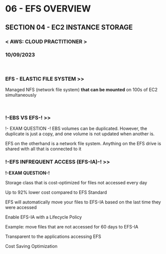 # 06 - EFS OVERVIEW
## SECTION 04 - EC2 INSTANCE STORAGE<br>
### < AWS: CLOUD PRACTITIONER > <br>
### 10/09/2023 <br>

<br>

### EFS - ELASTIC FILE SYSTEM >>

Managed NFS (network file system) **that can be mounted** on 100s of EC2 simultaneously

<br>

### !-EBS VS EFS-! >>
!- EXAM QUESTION -!
EBS volumes can be duplicated. However, the duplicate is just a copy, and one volume is not updated when another is.

EFS on the otherhand is a network file system. Anything on the EFS drive is shared with all that is connected to it
<br>

### !-EFS INFREQUENT ACCESS (EFS-IA)-! >>

**!-EXAM QUESTION-!**

Storage class that is cost-optimized for files not accessed every day

Up to 92% lower cost compared to EFS Standard

EFS will automatically move your files to EFS-IA based on the last time they were accessed

Enable EFS-IA with a Lifecycle Policy

Example: move files that are not accessed for 60 days to EFS-IA

Transparent to the applications accessing EFS

Cost Saving Optimization
<br>

